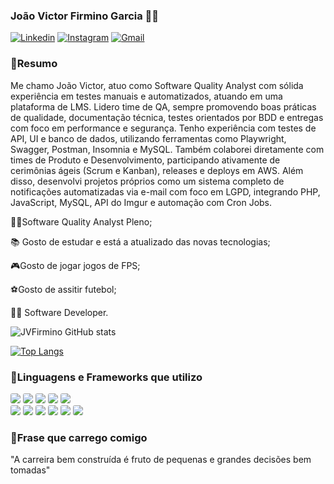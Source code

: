 ### João Victor Firmino Garcia 👍🏽

[![Linkedin](https://img.shields.io/badge/LinkedIn-0077B5?style=for-the-badge&logo=linkedin&logoColor=white)](https://www.linkedin.com/in/joaofiirmino)
[![Instagram](https://img.shields.io/badge/Instagram-E4405F?style=for-the-badge&logo=instagram&logoColor=white)](https://instagram.com/joaofiirmino?igshid=M2RkZGJiMzhjOQ==)
[![Gmail](https://img.shields.io/badge/Gmail-D14836?style=for-the-badge&logo=gmail&logoColor=white)](http://joaodevcontact@gmail.com)

### 📖Resumo

Me chamo João Victor, atuo como Software Quality Analyst com sólida experiência em testes manuais e automatizados, atuando em uma plataforma de LMS. Lidero time de QA, sempre promovendo boas práticas de qualidade, documentação técnica, testes orientados por BDD e entregas com foco em performance e segurança. Tenho experiência com testes de API, UI e banco de dados, utilizando ferramentas como Playwright, Swagger, Postman, Insomnia e MySQL. Também colaborei diretamente com times de Produto e Desenvolvimento, participando ativamente de cerimônias ágeis (Scrum e Kanban), releases e deploys em AWS. Além disso, desenvolvi projetos próprios como um sistema completo de notificações automatizadas via e-mail com foco em LGPD, integrando PHP, JavaScript, MySQL, API do Imgur e automação com Cron Jobs.


👩‍💻Software Quality Analyst Pleno;

📚 Gosto de estudar e está a atualizado das novas tecnologias;

🎮Gosto de jogar jogos de FPS;

⚽Gosto de assitir futebol;

👨‍🏫 Software Developer.

![JVFirmino GitHub stats](https://github-readme-stats.vercel.app/api?username=JVFirmino&show_icons=true&theme=)

[![Top Langs](https://github-readme-stats.vercel.app/api/top-langs/?username=JVFirmino)](https://github.com/JVFirmino/github-readme-stats)

### 🎯Linguagens e Frameworks que utilizo

<div>
    <img src="https://img.shields.io/badge/HTML5-E34F26?style=for-the-badge&logo=html5&logoColor=white"style="border-radius:3px;">
    <img src="https://img.shields.io/badge/CSS-005eff?&style=for-the-badge&logo=css3&logoColor=white" style="border-radius:3px">
    <img src="https://img.shields.io/badge/Bootstrap-563D7C?style=for-the-badge&logo=bootstrap&logoColor=white"style="border-radius:3px;">
    <img src="https://img.shields.io/badge/JavaScript-F7DF1E?style=for-the-badge&logo=javascript&logoColor=black" style="border-radius:3px">
    <img src="https://img.shields.io/badge/jQuery-0769AD?style=for-the-badge&logo=jquery&logoColor=white" style="border-radius:3px">
</div>
<div>
    <img src="https://img.shields.io/badge/Python-14354C?style=for-the-badge&logo=python&logoColor=white" style="border-radius:3px">
    <img src="https://img.shields.io/badge/Django-092E20?style=for-the-badge&logo=django&logoColor=white" style="border-radius:3px">
    <img src="https://img.shields.io/badge/C%23-239120?style=for-the-badge&logo=c-sharp&logoColor=white" style="border-radius:3px">
    <img src="https://img.shields.io/badge/.NET-5C2D91?style=for-the-badge&logo=.net&logoColor=white" style="border-radius:3px">
    <img src="https://img.shields.io/badge/PHP-777BB4?style=for-the-badge&logo=php&logoColor=white" style="border-radius:3px">
    <img src="https://img.shields.io/badge/MySQL-00000F?style=for-the-badge&logo=mysql&logoColor=white" style="border-radius:3px">
</div>

### 🚨Frase que carrego comigo
"A carreira bem construída é fruto de pequenas e grandes decisões bem tomadas"


